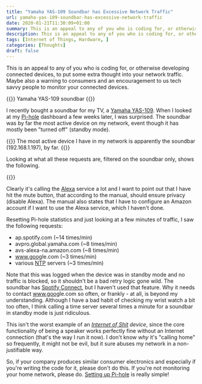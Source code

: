 ```yaml
---
title: "Yamaha YAS-109 Soundbar has Excessive Network Traffic"
url: yamaha-yas-109-soundbar-has-excessive-network-traffic
date: 2020-01-21T11:30:09+01:00
summary: This is an appeal to any of you who is coding for, or otherwise developing connected devices, to put some extra thought into your network traffic. Maybe also a warning to consumers and an encouragement to us tech savvy people to monitor your connected devices.
description: This is an appeal to any of you who is coding for, or otherwise developing connected devices, to put some extra thought into your network traffic. Maybe also a warning to consumers and an encouragement to us tech savvy people to monitor your connected devices.
tags: [Internet of Things, Hardware, ]
categories: [Thoughts]
draft: false
---
```


This is an appeal to any of you who is coding for, or otherwise developing connected devices, to put some extra thought into your network traffic. Maybe also a warning to consumers and an encouragement to us tech savvy people to monitor your connected devices.

{{<post-image lightbox="true" image="soundbar-hero-16_9.jpg" alt="Yamaha YAS-109 soundbar with a Pi-hole logo">}}
Yamaha YAS-109 soundbar
{{</post-image>}}

I recently bought a soundbar for my TV, a [Yamaha YAS-109][2]. When I looked at my [Pi-hole][1] dashboard a few weeks later, I was surprised. The soundbar was by far the most active device on my network, event though it has mostly been "turned off" (standby mode). 

{{<post-image lightbox="true" image="top-clients.png" width="600" alt="Pi-hole dashboard showing top active clients by request. Soundbar has 36996 requests, while second most active device has 3052.">}}
The most active device I have in my network is apparently the soundbar (192.168.1.197), by far.
{{</post-image>}}

Looking at what all these requests are, filtered on the soundbar only, shows the following. 

{{<post-image lightbox="true" image="top-domains.png" width="600" alt="URL's for Alexa, Yamaha, Spotify and Google is in the list" />}}

Clearly it's calling the [Alexa][5] service a lot and I want to point out that I have hit the mute button, that according to the manual, should ensure privacy (disable Alexa). The manual also states that I have to configure an Amazon account if I want to use the Alexa service, which I haven't done. 

Resetting Pi-hole statistics and just looking at a few minutes of traffic, I saw the following requests:
* ap.spotify.com (~14 times/min)
* avpro.global.yamaha.com (~8 times/min)
* avs-alexa-na.amazon.com (~8 times/min)
* www.goog<span>le.c</span>om (~3 times/min)
* various [NTP][3] servers (~3 times/min)

Note that this was logged when the device was in standby mode and no traffic is blocked, so it shouldn't be a bad retry logic gone wild. The soundbar has [Spotify Connect][4], but I haven't used that feature. Why it needs to contact www.goog<span>le.c</span>om so often, or frankly - at all, is beyond my understanding. Although I have a bad habit of checking my wrist watch a bit too often, I think calling a time server several times a minute for a soundbar in standby mode is just ridiculous. 

This isn't the worst example of an _[Internet of Shit][6] device_, since the core functionality of being a speaker works perfectly fine without an Internet connection (that's the way I run it now). I don't know _why_ it's "calling home" so frequently, it might not be evil, but it sure abuses my network in a non-justifiable way.

So, if your company produces similar consumer electronics and especially if you're writing the code for it, please don't do this. If you're not monitoring your home network, please do. [Setting up Pi-hole][1] is really simple!




[1]: https://pi-hole.net/
[2]: https://uk.yamaha.com/en/products/audio_visual/sound_bar/yas-109/index.html
[3]: https://en.wikipedia.org/wiki/Network_Time_Protocol
[4]: https://www.spotify.com/uk/connect/
[5]: https://en.wikipedia.org/wiki/Amazon_Alexa
[6]: https://twitter.com/internetofshit